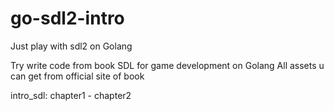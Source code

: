 # go-sdl2-intro
Just play with sdl2 on Golang

Try write code from book SDL for game development on Golang
All assets u can get from official site of book

intro_sdl: chapter1 - chapter2